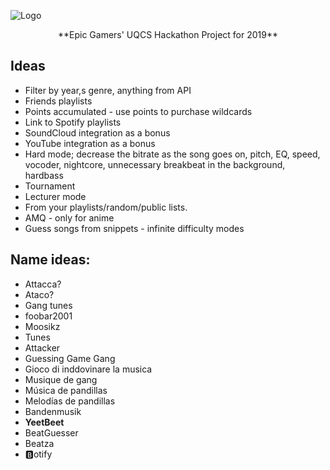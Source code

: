 ![Logo](https://github.com/mattchrlw/yeetbeat/raw/master/designs/logolong.png)
<p style="text-align: center;">**Epic Gamers' UQCS Hackathon Project for 2019**</p>

## Ideas 
- Filter by year,s genre, anything from API
- Friends playlists
- Points accumulated - use points to purchase wildcards
- Link to Spotify playlists
- SoundCloud integration as a bonus
- YouTube integration as a bonus
- Hard mode; decrease the bitrate as the song goes on, pitch, EQ, speed, vocoder, nightcore, unnecessary breakbeat in the background, hardbass
- Tournament
- Lecturer mode
- From your playlists/random/public lists.
- AMQ - only for anime
- Guess songs from snippets - infinite difficulty modes

## Name ideas:
- Attacca?
- Ataco?
- Gang tunes
- foobar2001
- Moosikz
- Tunes
- Attacker
- Guessing Game Gang
- Gioco di inddovinare la musica
- Musique de gang
- Música de pandillas
- Melodías de pandillas
- Bandenmusik
- **YeetBeet**
- BeatGuesser
- Beatza
- :b:otify
